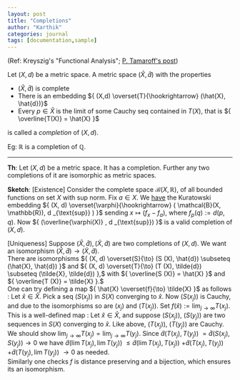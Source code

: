 ```yaml
---
layout: post
title: "Completions"
author: "Karthik"
categories: journal
tags: [documentation,sample]
---
```


(Ref: Kreyszig's "Functional Analysis"; [P. Tamaroff's post](https://math.stackexchange.com/questions/2477496/what-is-the-cauchy-completion-of-a-metric-space/2477613#2477613)) 

Let ${ (X,d) }$ be a metric space. A metric space ${ (\hat{X}, \hat{d}) }$ with the properties  
* ${ (\hat{X}, \hat{d}) }$ is complete   
* There is an embedding ${ (X,d) \overset{T}{\hookrightarrow} (\hat{X}, \hat{d})}$   
* Every ${ p \in \hat{X} }$ is the limit of some Cauchy seq contained in ${ T(X), }$ that is ${ \overline{T(X)} = \hat{X} }$ 

is called a *completion* of ${ (X,d) }.$ 

Eg: ${ \mathbb{R} }$ is a completion of ${ \mathbb{Q} }.$ 

---

**Th**: Let ${ (X,d) }$ be a metric space. It has a completion. Further any two completions of it are isomorphic as metric spaces. 
   
**Sketch**: [Existence] Consider the complete space ${ \mathcal{B}(X,\mathbb{R}) ,}$ of all bounded functions on set ${ X }$ with sup norm. Fix ${ a \in X }.$ We [have](https://bvenkatakarthik.github.io/EmbedMetric) the Kuratowski embedding  ${ (X, d) \overset{\varphi}{\hookrightarrow} ( \mathcal{B}(X, \mathbb{R}), d _{\text{sup}} ) }$ sending ${ x \mapsto (f _x - f _a) },$ where ${ f _p (q) := d(p,q) }.$ Now ${ (\overline{\varphi(X)} , d _{\text{sup}}) }$ is a valid completion of ${ (X,d) }.$  
  
[Uniqueness] Suppose ${ (\hat{X}, \hat{d}), (\tilde{X}, \tilde{d}) }$ are two completions of ${ (X,d) }.$ We want an isomorphism ${ (\hat{X}, \hat{d}) \to (\tilde{X}, \tilde{d}) }.$   
There are isomorphisms ${ (X, d) \overset{S}{\to} (S (X), \hat{d}) \subseteq (\hat{X}, \hat{d}) }$ and ${ (X, d) \overset{T}{\to} (T (X),  \tilde{d}) \subseteq (\tilde{X}, \tilde{d}) },$ with ${ \overline{S (X)} = \hat{X} }$ and ${ \overline{T (X)} = \tilde{X} }.$   
One can try defining a map ${ \hat{X} \overset{f}{\to} \tilde{X} }$ as follows : Let ${ \hat{x} \in \hat{X} }.$ Pick a seq ${ (S (x _j))  }$ in ${ S (X) }$ converging to ${ \hat{x} }.$ Now ${ (S (x _j) ) }$ is Cauchy, and due to the isomorphisms so are ${ (x _j) }$ and ${ (T (x _j) ) }.$ Set ${ f(\hat{x}) := \lim _{j \to \infty} T (x _j ). }$   
This is a well-defined map : Let ${ \hat{x} \in \hat{X} },$ and suppose ${ (S (x _j) ), }$ ${ (S (y _j) ) }$ are two sequences in ${ S(X) }$ converging to ${ \hat{x} }.$ Like above, ${ (T(x _j)), }$ ${ (T(y _j)) }$ are Cauchy. We should show ${ \lim _{j \to \infty} T(x _j) = \lim _{j \to \infty} T(y _j) .}$ Since ${ \tilde{d}(T(x _j), T(y _j)) }$ ${ = \hat{d} (S(x _j), S(y _j)) \to 0 }$ we have ${ \tilde{d}(\lim T(x _j), \lim T(y _j) ) }$ ${ \leq \tilde{d}(\lim T(x _j), T(x _j) )  }$ ${ + \tilde{d}(T(x _j), T(y _j)) }$ ${ + \tilde{d} (T(y _j), \lim T(y _j))  }$ ${ \to 0 }$ as needed.   
Similarly one checks ${ f }$ is distance preserving and a bijection, which ensures its an isomorphism. 
